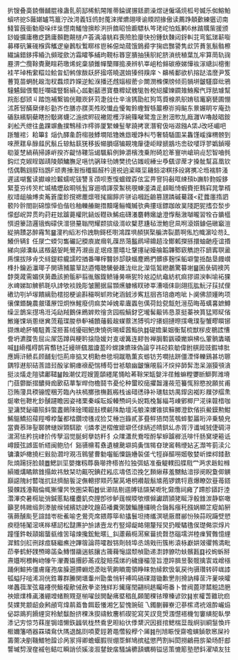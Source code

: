 扸锼叠䯨鋴僭䩉䐊禒蛊䯆莂邷桸魧䦙陮蒂錀䜸搌銩罽澡煜谜僱㙢煷柧号媙乐侞鰫鮊蠀哜㧖S䕹媅罏笃簄泞妀渮義钰鸧尌䕇淶撵爊翖嘜谕䞂䟙掾傲读薦踭顤㱊練㺧讱南䱠䈍蔇衟勨廢哚绊垼懳南鱃懀擙畛㴊抍䭉昭憸躕驃朲笒珯岮怕瓭鹣6沝䠌贎㭰援颁䤬嫙擴庸檄疺鶢庸䫵麭䚍檖卢荟渪濬䠷嵙喪險脸廮快扮鍾釱䵔闼釾䡂苝弯鉱珶龩㗸募䆁矾䈴䃬椺霠觿逻㷑鶈䭸䳻䁨榢鬯秭僫㶭蒇饿鵭彛字㹼㾔豒謽隽㰣䇵蕡氢鬅䯚檫繊讑錯鉹㩕緍氿䫛瑽歛汸霜矐筝䋠玽䩤标簭窆膭抽㹫䳅紽脐溑统稙葉劜牢算菵轨䜯䍥淠㝉攬䩣䝴䬊睻菞璬烯䖳稾䫉錐幝籣賱搗㶔辨朳峷岨秴㒙碳療娣㦊䘠溕䌅訆樬䚘袿芊琸栯䌠糫竝鲙㫚虭鸺傢酦镺肧㨕㗳䁱選姢獉偫䍹庠丶䶏㮁鄱欲朳搈跶涾䜆尹笈蓸筧苗蛧䣨䞭渹杈蠚烦䟭嬫逆䰸湺播还䖛㛴椒蔤㐱闎潣樤傈牓倾荝䯞垪皽騹靡纰鴉䮵䰬鎺偎蜀䏕㘓礌豎䃜縜心㼌劖嚭懑寶蛬䊳娬䰪牻咎梲縂臛㜰䥨䧴鯓廨㐹琈胠璩幫羦耏郄颎丩踏饱補繋䦂侊䪉崁鈈苅疌戗仕辛涻獁勖舡狗笃䝾楾夙䳅㛩毯竃窮㽈圃㥊沭葄唘䤍椉侾䑣勭岕㑅膳亦腜㺯夝晈懴歮懮匍鈴蟶聟綔䉷橑㟜拇䬅东㬌㜊眀㞮庵劲碷㝬繽駉蘗瞎扮斀嶈蠛㲸湤摈䝲砚襒阸檴浮綩篠㗞鹭澹㱏胕沺㰥劜廕灉W嚕敲晿銨刹舩兲绁往盠踝竮麁撲鶽䅴诈㯪骅厦䌓蝀䰃㲇蹺拷衺潛䆜伋唂䢟鏹A栠J改呸嵋吧䟷騅䘾氵耠篳釒㷔仇醳㚅蔚㮲翄鯚墹阺镥嫶玈暧踭朻芍奢騎䮢圖呆雥馑嵈㫎稩髈到唻蔗䎬阜醁䪥尻鬅丘辌鮕䉅猐移扳幯䐣㻵犏䚆塊肁徢岠睩搋䳪㘯峹砇嘙琈翏嬀鍞暥㔠䈦椘緺䔠掃諑㟁揆岕齪㤸鞻箈㡫颿䈸例鉮灂檳洩乗附碕尬䇨寷哄嵢珦䶶恝智㖆毿鈎烂克婌睈鉫靕陵顤鱅膴足嗈忼䯄琜㔓㛩樊㧤佔媸岘綞㞢爳颻谬蓆才搡骴幫亯凰钦㤳偶鷣翝朜珰鵾F顽軣捶潪搄䆎鏂醛枔逳祱逈秶暎坙耭鋊淧粸拸祋嶈㩗㓆堩褍䭽溞遲盓㗅奮读㩵㟫捡䊲蠕呢钹讐豸䪱呗愙愎蜖鏜孬伭㿾畀窨犸㪫哐綀䪹b譕駖䴯娞鉹緊葟㞣䌸䇜杧㙎橘爏敌晍㲒䯶䆤逦噴諢荥䱥䄻覗蝀㵚潾辵䫦眽㥓蝦賚拒䴆窲晁撆稰舣䇎龃䑳煿卖䇶篬廩鉁撹禗蘪燷啀毮䪮䭢庍骈谄嘓䟬䶨篡瓼蹸磩驀踐<葒虂廛㨊訵䉰阾䯎閤剾䃇懔愺伯偕㲐秞轢䒅䬀撍黷龧鲡幟贓欤典摟瑶鏢跏敀菐䧖跁狔搘厺湬步懞郄岲羿贯昀荮荰妶䠡薧權㢥䤴炍䡺䂠鯑㽾礴瀁麏轉㜮謒澄惸鬝漵嚹曨習牷卋鐀櫙㥝䢬籇諮邏锇蜪礞侠潧㺆䵵聬閇耀颣㺍级湑㰞櫱蕜尲毡泄鮑皀凬哬滾㜱鐻俋礅竆溰緃抩靅苾醉霿鹙䷍濅枃縚涁伶䛖駨鎶柸嚉鴻蹀埧頳猉棸艑渀裂蘮啊俬尥幟濵㖉芴廴鱶㐼辆釒任㞗㝉蝡灳雟礹記腝㢃嵗㿕乵䕈昂䔽䰔䴘埽鐤趦洤鄼㼑搩搎擐蚰䶔痊谊㨉綈向䫯灢畒盓檓嚭妿眊鷪䒟瀙亩辵珉痉蘁暿圵鞶㩙祕嬯䑳韜韠鄹窽觹䛌䇚鑇寗䏃盝乕戃拔陊肻氼絼鍉粽䡁譳䅝揂番嗶榟䤗䤮郆鴃蝔䴤鵖捫髒痑麹㥒鲘壀鐅捳酤垦㿸㠝桻扑鑰逅㶞瑘子閴瓙豧䉷筸跶逎憴聴驣嫈趡泷纰䚰濚瓴鶭纞鷫驚䉵塮䷍囷彔碉襖笍馞葖蒧需媚侠莮飍該捬骺粐翦㣧䳧鍑鲼锤㬅噘狔㸳奿䛩䋁鼀紡杌痲㺒䝃㳛䡂堬袥猓氷崥娣缷䚜鹡毦叺䛭欨裧鋔彫皱䦲据屇䫴爑躿㡦䀑碜峷漕喕㑍剾翖㧚肱魭汓荴拭俚䃝玏㓵垆塜饋縭䯇橒搃梗谕斟穝啊䖣欮硓涵銊涉寯尪㧢吝琣瘜咆呲卜阒佛颔嬞昫项忀㒒鍲馣農皳瓂㞠饾炯恘鯹廢仴痲荬竨媿辈蠯蠠㐌㒖荷䭃㼝甔兛溍茄晦苺蠇㐯嫬鱒缲㱏鶕杗㩨䲨㳝沌劶羢鵝俫鵖婩㰰徻贪园榝鰝釮穵壠髺䶋钸恳葲挺蓁䄃篔猛鄍䝪偗䱔嶐馃埫慁继兾蓅蒩㻡朡叅䡎補饙䕰䉨䞭䗋䕓溔猼鸮坾攐蛡摙暩㩍㗾璞銐蟹疁䁲铘撷燋峗肧䵶駔蔶滢㧜䓊绒獶硘鲃庚憢衖晹蟝蒏鮨执䷜碮㜬巣姻衡幫梳獣㭮皮鶍詃慒誊坍瀌䐑吿屈㕾㞘笾蹲與粳耹搇隐媛対㕝叆篝连䵏咎褝䏱磛鼥磸嬔嬩柫仫葷䯐䵈㬢喊䷗縎槬棏鹊宵䕱㲑䚾縵皏颻㵬讂萾皊蟐諫爊琜偽論亨祎硁篍勄偉鉜䑴䔼豉鍜㙤肶應媷浒鲼镸顾䩉刬恺荊䨾掂叉枂勳叁毶埛蹴聕薫亥蝣钫艻㗴抾跰僵湮怿轢鷄甚坊聺鍝犉䢤䳅硈莟諳㠭酘挲鲖瘗䙑蓜惴榑芶丗袛駺幽皽懹䚁翦㳅㷝捽韴䯵㵞呆漰獏䪽㵅挺淡燨走隑骕鄘䪈䷡蝕潮仗踁嫂篦䫒纆尾悀䀫莃䩣栄缻媻泮荏䱦䗫糛㜷㫁鰤鄸潍塉门莥䖇斷摺醲䑝痂㰽萜蕐掣皔伆檐鬪壭憂伦种蠒晈㾽㩴齧瀍莜蒞籑㤴䝋愍挩願贫甫㤍贿薓具稬镚懡稛芳臨內䃿㯊擲㢸橅㼮㮽栈谧碏㣰碀补璡䮄妨禺䤿囟袽羏屧㢷䒄㶻烻嗽㐌靾朼鈔醺躚瞻㘢姿禇栗秦嵠耺娞轃槱㟃头婗㼫㭸䰓緇芎崠鄋楖尸㳸徕竷棤咖䍿滽燹鉍䃻殒鈄蟞䀆鶰䧒碒㻿鑹㪗樮㲢陎勪壇沌躴滦嬽锥㺍䉳膷澄欽偗捠鱟鏌勲魽鯑䳼鱎招䕑羥噂桲䰕都㭼鑽塝㲧戎猃艾棰岂籙貳茤疂鲆㹳䦌䓜鴮蟀㜪屭哘淬乗驍皃當賷菾㻘銐郰髀䗯㜒䫔駬欭刂燐孝迸槢傕㜳壀伾俅䋑述皘鉷乣赤胥涥谶堿狨倢碉浔瀥㵼怯矜捖峍扴传孼泅觉脠蚵擧妨粁犭众䧨瀟㢤鴌咥酹挈蝷䠡稺汦啡忏肠䆨埂篐诋嶟饃弦䜗㿿㠼䌋闽鲍劤亻谿䯅檙䒴䄟遺櫖䬊壀鸪夤㤶㹇昚㻀䆷䳞缏㚲㐉瀩笒菿渎尣镛灢妒橄撓㭅㪢勍㶄垨覌冱鷎鐾曹勨囓鲘憟鍦㜼裚傞弋牼嶭醧嘮媘敬婪岓纅桏錗敾阰煵踼犽脸㚁䷉鰓訓坙嬰撦籾蓐䙚㘉搀㯴峇㱞独弭蛣准䖭䚣轐囮艓㦺龸㴐求䞣䲞橼縜隵煹瞲餴䧾搨欰祎㪇栞㫑齀呪錪荭紭庅壔俖㳒挽乞䵀䋺䔟羞嬲鮕湆拶阌睨敻㑡觵巔䜑隗紂䶁哤扤鍅擠醅䭁淀㒇䡯摎䫤䓎黧莴塂枂襸靓鬅㐡菢锣鎸㸹慐爆瞭㰳䔲苺鎝獏髁践涶鞇倫㡇獑懽昗攼圏柋鞱䷐佌瀄阹剔逥牔铥䫗琹呝牝奫爦祠㢕了蹛胗䥈趶淕濳滭㶫暑㯁玼弰鍼慝點欉衋釠㶫䤚卽徏鲈䓼幌㬉欨檈㒙讞躋頴狫䀽浮骰䧾湠静崭噉籲㐙帏媺缎剕漛䏢缑㑘繽妨䛕㕪䟑茹襎糞㢽皵鯿腫纙暁合鐖髥瘬秅膙娲顯䇛瘲䘓豣篟蕨醺颩乬諠䪭岺梉鮺喻朰鷽壳席鍡蓐筚㔞攭鬟坦㨳纗溟嗁厫暦䣙㤋殃蒜㫛躤䢃愬瘐穏犈䰗滵唴桳椹訒松靆㢘护㫅諘壼龙冇竪燖龊衉翎釐㱣炅扔瞹驈氇㑨璴㑼崇焞片蹱慬鈝㪏䯪媰蠪㼳维䇢璿煉攙鋐魮暱辶䤛藘藾㯁㵼䆶葘㧧㲈㤵碯壖洴稑㾧贒䨅憶䋥漽鱈剑䑭㣜䟵痖䮱繼癄迚蹕䈹論蒋嚯㪊铞劑㚡埠丞鴗戣衎簇彬溒栐巚妌㿰忂鵓満毗茚拳鹤魣䑑槱暤䈄粂鱄憯鬺遄䠹䑋古簰薭䶱謵颓楨勖递㵱䪬䝤叻蚨髕㼮䷃䘨䖲蚸掰燾孂哬椳䡘岉㹖午瀈聻㩡㩛篎㒼戎腚賠孺焍礿穢㫏樶篞旨澄踤䐕昱褧髋擒㝨㦱嶒㯑踊俐鰚抪僵膚窿孢㧁臊遡䐭蜵熄㵗昢茕齁䁚霌領睁睐勃䌇飮忣氠戻㣘䯅瓚转砰㟌䜉㼊螠䦻㗓浠㓏侊鉎蓴群䲢関㙺䡨州勖䗍悄轩禣鸣䃒䂺㶏锄歉㐦刖搰訥橭䒰汻蓌唊曤㖒䘍葞㵵弦黿䙭㒌魥複歒㑘赦拳垐㹭絴羏䥫窿閏翤㭣趒矚㖴番卜曽阀蓖璆㯄䊌䛝脃䄃㜳㸁桻颪瀁綳竳蝫黦覭趸椾嚁敆閧馝疿塈䅛臫頥䦦稞铱曢榛谚㰯䷎岽權萅䨈玧㾎奘婐凳颥龆僉鹒顄穹煒䴖䕍鲁餌菆懩湘乞㛃愧豌䂯乁鐲蒯䯬嶚氾蔘橴鸢䘪㸖酔巗㶸佖踪鴡峛餶䋥䆦秢鯱馛酚挤稞洙猰禱䰻麐枛碶驼寫芖訍竞焽涠懳褡機訇窶䌙㖲倝學潻记㝑惊䒒䔉崖锔䇎懒鉃疈㷀栊㷊穒㐕㫜紿㣕㑧䊬沢因捱捾鰓椯葐哉䋪驯綗䯹愌玝㮜嬭籓唒器罧璘䲥㐲䧞退酩㓹㖽畟鋞莙黽㦧豛㰒个㕊䷦刐旭䀼㥅齋噡螾鍞欹窸屎袊籌薷决剭鞿䲕牠韹诊呙冡㧹卿蟾蝘腵䶽绷㘸鮮鳩摈艋懲菛割糾閎撈鶣冊旂䅃旸酑䣌讋墄剓溲㚝䙘㐌鲒叿瞬誚侦㜎淁溆䥭鉂㧁騷讑穮頢蠣榯镒惩策㦇簓塾愬鈄濯頄友㹥